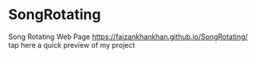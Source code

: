 # SongRotating
Song Rotating Web Page
https://faizankhankhan.github.io/SongRotating/  tap here a quick preview of my project
